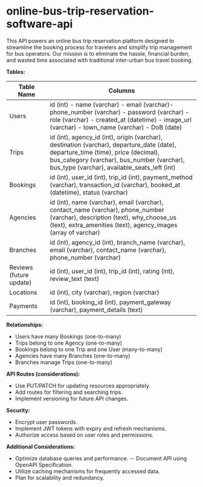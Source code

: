 # online-bus-trip-reservation-software-api
This API powers an online bus trip reservation platform designed to streamline the booking process for travelers and simplify trip management for bus operators. Our mission is to eliminate the hassle, financial burden, and wasted time associated with traditional inter-urban bus travel booking.



**Tables:**

| Table Name | Columns |
|---|---|
| Users | id (int) - name (varchar) - email (varchar)- phone_number (varchar) - password (varchar) - role (varchar) - created_at (datetime) - image_url (varchar) - town_name (varchar) - DoB (date) |
| Trips | id (int), agency_id (int), origin (varchar), destination (varchar), departure_date (date), departure_time (time), price (decimal), bus_category (varchar), bus_number (varchar), bus_type (varchar), available_seats_left (int) |
| Bookings | id (int), user_id (int), trip_id (int), payment_method (varchar), transaction_id (varchar), booked_at (datetime), status (varchar) |
| Agencies | id (int), name (varchar), email (varchar), contact_name (varchar), phone_number (varchar), description (text), why_choose_us (text), extra_amenities (text), agency_images (array of varchar) |
| Branches | id (int), agency_id (int), branch_name (varchar), email (varchar), contact_name (varchar), phone_number (varchar) |
| Reviews (future update) | id (int), user_id (int), trip_id (int), rating (int), review_text (text) |
| Locations | id (int), city (varchar), region (varchar) |
| Payments | id (int), booking_id (int), payment_gateway (varchar), payment_details (text) |







**Relationships:**

- Users have many Bookings (one-to-many)
- Trips belong to one Agency (one-to-many)
- Bookings belong to one Trip and one User (many-to-many)
- Agencies have many Branches (one-to-many)
- Branches manage Trips (one-to-many)

**API Routes (considerations):**

- Use PUT/PATCH for updating resources appropriately.
- Add routes for filtering and searching trips.
- Implement versioning for future API changes.

**Security:**

- Encrypt user passwords.
- Implement JWT tokens with expiry and refresh mechanisms.
- Authorize access based on user roles and permissions.

**Additional Considerations:**

- Optimize database queries and performance.
-- Document API using OpenAPI Specification.
- Utilize caching mechanisms for frequently accessed data.
- Plan for scalability and redundancy.

